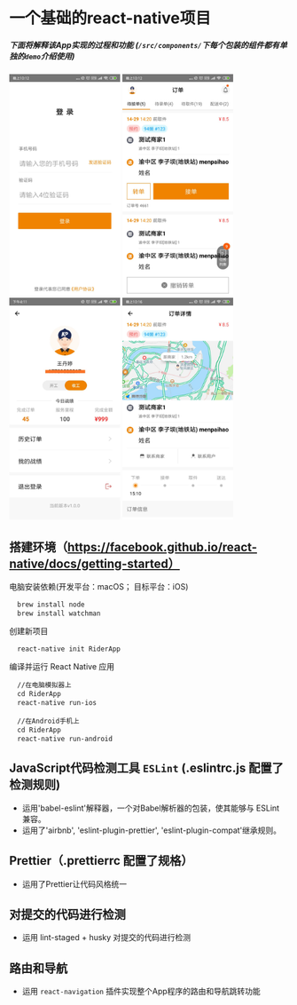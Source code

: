 # 一个基础的react-native项目

##### 下面将解释该App实现的过程和功能 (`/src/components/`下每个包装的组件都有单独的`demo`介绍使用)

<p float="left">

<img src="./ignorePack/r-login.jpg" width="200px">

<img src="./ignorePack/r-home.jpg" width="200px">

<img src="./ignorePack/r-person.jpg" width="200px">

<img src="./ignorePack/r-map.jpg" width="200px">

</p>

## 搭建环境（https://facebook.github.io/react-native/docs/getting-started）

电脑安装依赖(开发平台：macOS； 目标平台：iOS)

```shell
  brew install node
  brew install watchman
```

创建新项目

```shell
  react-native init RiderApp
```

编译并运行 React Native 应用

```shell
  //在电脑模拟器上
  cd RiderApp
  react-native run-ios

  //在Android手机上
  cd RiderApp
  react-native run-android
```

## JavaScript代码检测工具 `ESLint` (.eslintrc.js 配置了检测规则)

- 运用'babel-eslint'解释器，一个对Babel解析器的包装，使其能够与 ESLint 兼容。
- 运用了'airbnb', 'eslint-plugin-prettier', 'eslint-plugin-compat'继承规则。

## Prettier（.prettierrc 配置了规格）

- 运用了Prettier让代码风格统一

## 对提交的代码进行检测

- 运用 lint-staged + husky 对提交的代码进行检测

## 路由和导航

- 运用 `react-navigation` 插件实现整个App程序的路由和导航跳转功能

## 